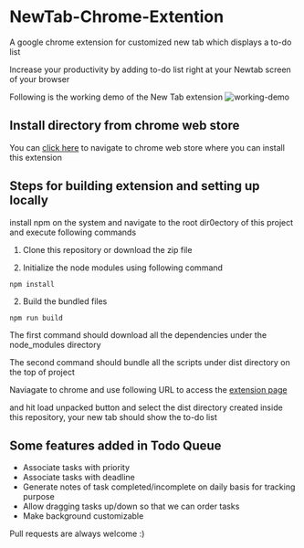 # NewTab-Chrome-Extention
A google chrome extension for customized new tab which displays a to-do list

Increase your productivity by adding to-do list right at your Newtab screen of your browser

Following is the working demo of the New Tab extension
![working-demo](https://github.com/rohan-97/NewTab-Chrome-Extention/blob/master/to_do_list.gif)

## Install directory from chrome web store

You can [click here](https://chrome.google.com/webstore/detail/todo-tracker/janilffnfjijnlakfjpaopbpadomhboh) to navigate to chrome web store where you can install this extension

## Steps for building extension and setting up locally

install npm on the system and navigate to the root dir0ectory of this project and execute following commands

1. Clone this repository or download the zip file  

1. Initialize the node modules using following command
```
npm install
```

2. Build the bundled files
```
npm run build
```

The first command should download all the dependencies under the node_modules directory

The second command should bundle all the scripts under dist directory on the top of project  

Naviagate to chrome and use following URL to access the [extension page](chrome://extensions)  

and hit load unpacked button and select the dist directory created inside this repository, your new tab should show the to-do list


## Some features added in Todo Queue
 - Associate tasks with priority
 - Associate tasks with deadline
 - Generate notes of task completed/incomplete on daily basis for tracking purpose
 - Allow dragging tasks up/down so that we can order tasks
 - Make background customizable

Pull requests are always welcome :)
